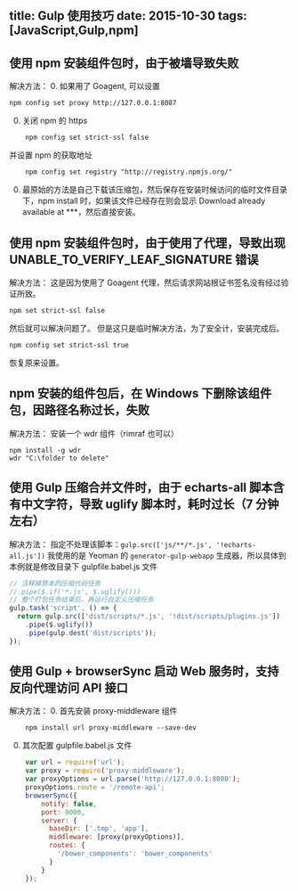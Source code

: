 title: Gulp 使用技巧
date: 2015-10-30
tags: [JavaScript,Gulp,npm]
---
## 使用 npm 安装组件包时，由于被墙导致失败
解决方法：
0. 如果用了 Goagent, 可以设置
``` hash
npm config set proxy http://127.0.0.1:8087
```
0. 关闭 npm 的 https
``` hash
    npm config set strict-ssl false
```
   并设置 npm 的获取地址
``` hash
    npm config set registry "http://registry.npmjs.org/"
```
0. 最原始的方法是自己下载该压缩包，然后保存在安装时候访问的临时文件目录下，npm install 时，如果该文件已经存在则会显示 Download already available at ***，然后直接安装。


## 使用 npm 安装组件包时，由于使用了代理，导致出现 UNABLE_TO_VERIFY_LEAF_SIGNATURE 错误
解决方法：
这是因为使用了 Goagent 代理，然后请求网站根证书签名没有经过验证所致。
``` hash
npm set strict-ssl false
```
然后就可以解决问题了。
但是这只是临时解决方法，为了安全计，安装完成后。
``` hash
npm config set strict-ssl true
```
恢复原来设置。


## npm 安装的组件包后，在 Windows 下删除该组件包，因路径名称过长，失败
解决方法：
安装一个 wdr 组件（rimraf 也可以）
``` hash
npm install -g wdr
wdr "C:\folder to delete"
```


## 使用 Gulp 压缩合并文件时，由于 echarts-all 脚本含有中文字符，导致 uglify 脚本时，耗时过长（7 分钟左右）
解决方法：
指定不处理该脚本：`gulp.src(['js/**/*.js', '!echarts-all.js'])`
我使用的是 Yeoman 的 `generator-gulp-webapp` 生成器，所以具体到本例就是修改目录下 gulpfile.babel.js 文件
``` javascript
// 注释掉原本的压缩代码任务
//.pipe($.if('*.js', $.uglify()))
// 整个打包任务结束后，再运行自定义压缩任务
gulp.task('script', () => {
  return gulp.src(['dist/scripts/*.js', '!dist/scripts/plugins.js'])
    .pipe($.uglify())
    .pipe(gulp.dest('dist/scripts'));
});
```

## 使用 Gulp + browserSync 启动 Web 服务时，支持反向代理访问 API 接口
解决方法：
0. 首先安装 proxy-middleware 组件
``` hash
    npm install url proxy-middleware --save-dev
```
0. 其次配置 gulpfile.babel.js 文件
``` javascript
    var url = require('url');
    var proxy = require('proxy-middleware');
    var proxyOptions = url.parse('http://127.0.0.1:8080');
    proxyOptions.route = '/remote-api';
    browserSync({
        notify: false,
        port: 9000,
        server: {
          baseDir: ['.tmp', 'app'],
          middleware: [proxy(proxyOptions)],
          routes: {
            '/bower_components': 'bower_components'
          }
        }
    });
```

